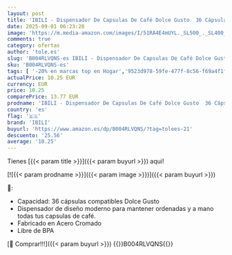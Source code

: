 ```yaml
---
layout: post
title: 'IBILI - Dispensador De Capsulas De Café Dolce Gusto  36 Cápsulas  Acero Cromado'
date: 2025-09-01 06:23:28
image: 'https://m.media-amazon.com/images/I/51RA4E4mUYL._SL500_._SL400_.jpg'
comments: true
category: ofertas
author: 'tole.es'
slug: 'B004RLVQNS-es IBILI - Dispensador De Capsulas De Café Dolce Gusto 36...'
sku: 'B004RLVQNS-es'
tags: [ '-20% en marcas top en Hogar','9523d978-59fe-477f-8c56-f69a4f1f65a6_0','9523d978-59fe-477f-8c56-f69a4f1f65a6_1501','9523d978-59fe-477f-8c56-f69a4f1f65a6_9601','Arborist Merchandising Root','Expositores para cápsulas de café','Hogar y cocina','Piezas y accesorios para cafeteras','Precios destacados en Hogar y cocina','Self Service','Soportes para cápsulas de café','Special Features Stores','Utensilios para café y té','dolce','gusto','ibili','🇪🇸', ]
actualPrice: 10.25 EUR
currency: EUR
price: 10.25
comparePrice: 13.77 EUR
prodname: 'IBILI - Dispensador De Capsulas De Café Dolce Gusto  36 Cápsulas  Acero Cromado'
country: 'es'
flag: '🇪🇸'
brand: 'IBILI'
buyurl: 'https://www.amazon.es/dp/B004RLVQNS/?tag=tolees-21'
descuento: '25.56'
average: '10.25'
---
```


Tienes [{{< param title >}}]({{< param buyurl >}}) aqui!

[![{{< param prodname >}}]({{< param image >}})]({{< param buyurl >}})

🔎:

- Capacidad: 36 cápsulas compatibles Dolce Gusto
- Dispensador de diseño moderno para mantener ordenadas y a mano todas tus capsulas de café.
- Fabricado en Acero Cromado
- Libre de BPA

[🛒 Comprar!!!]({{< param buyurl >}})
{{<world>}}B004RLVQNS{{</world>}}

